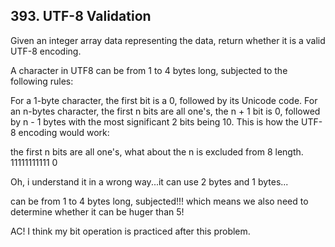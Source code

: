 ## 393. UTF-8 Validation

Given an integer array data representing the data, return whether it is a valid UTF-8 encoding.

A character in UTF8 can be from 1 to 4 bytes long, subjected to the following rules:

For a 1-byte character, the first bit is a 0, followed by its Unicode code.
For an n-bytes character, the first n bits are all one's, the n + 1 bit is 0, followed by n - 1 bytes with the most significant 2 bits being 10.
This is how the UTF-8 encoding would work:

the first n bits are all one's, what about the n is excluded from 8 length. 11111111111 0 

Oh, i understand it in a wrong way...it can use 2 bytes and 1 bytes...

can be from 1 to 4 bytes long, subjected!!! which means we also need to determine whether it can be huger than 5!

AC! I think my bit operation is practiced after this problem.